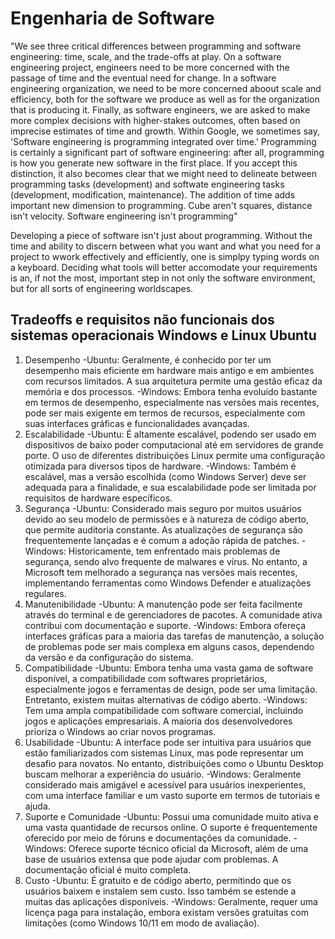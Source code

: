 # Engenharia de Software

"We see three critical differences between programming and software engineering: time, scale, and the trade-offs at play. On a software engineering project, engineers need to be more concerned with the passage of time and the eventual need for change. In a software engineering organization, we need to be more concerned aboout scale and efficiency, both for the software we produce as well as for the organization that is producing it. Finally, as software engineers, we are asked to make more complex decisions with higher-stakes outcomes, often based on imprecise estimates of time and growth.
Within Google, we sometimes say, 'Software engineering is programming integrated over time.' Programming is certainly a significant part of software engineering: after all, programming is how you generate new software in the first place. If you accept this distinction, it also becomes clear that we might need to delineate between programming tasks (development) and softwate engineering tasks (development, modification, maintenance). The addition of time adds important new dimension to programming. Cube aren't squares, distance isn't velocity. Software engineering isn't programming"

Developing a piece of software isn't just about programming. Without the time and ability to discern between what you want and what you need for a project to wwork effectively and efficiently, one is simplpy typing words on a keyboard. Deciding what tools will better accomodate your requirements is an, if not the most, important step in not only the software environment, but for all sorts of engineering worldscapes.

## Tradeoffs e requisitos não funcionais dos sistemas operacionais Windows e Linux Ubuntu

1. Desempenho
-Ubuntu: Geralmente, é conhecido por ter um desempenho mais eficiente em hardware mais antigo e em ambientes com recursos limitados. A sua arquitetura permite uma gestão eficaz da memória e dos processos.
-Windows: Embora tenha evoluído bastante em termos de desempenho, especialmente nas versões mais recentes, pode ser mais exigente em termos de recursos, especialmente com suas interfaces gráficas e funcionalidades avançadas.
2. Escalabilidade
-Ubuntu: É altamente escalável, podendo ser usado em dispositivos de baixo poder computacional até em servidores de grande porte. O uso de diferentes distribuições Linux permite uma configuração otimizada para diversos tipos de hardware.
-Windows: Também é escalável, mas a versão escolhida (como Windows Server) deve ser adequada para a finalidade, e sua escalabilidade pode ser limitada por requisitos de hardware específicos.
3. Segurança
-Ubuntu: Considerado mais seguro por muitos usuários devido ao seu modelo de permissões e à natureza de código aberto, que permite auditoria constante. As atualizações de segurança são frequentemente lançadas e é comum a adoção rápida de patches.
-Windows: Historicamente, tem enfrentado mais problemas de segurança, sendo alvo frequente de malwares e vírus. No entanto, a Microsoft tem melhorado a segurança nas versões mais recentes, implementando ferramentas como Windows Defender e atualizações regulares.
4. Manutenibilidade
-Ubuntu: A manutenção pode ser feita facilmente através do terminal e de gerenciadores de pacotes. A comunidade ativa contribui com documentação e suporte.
-Windows: Embora ofereça interfaces gráficas para a maioria das tarefas de manutenção, a solução de problemas pode ser mais complexa em alguns casos, dependendo da versão e da configuração do sistema.
5. Compatibilidade
-Ubuntu: Embora tenha uma vasta gama de software disponível, a compatibilidade com softwares proprietários, especialmente jogos e ferramentas de design, pode ser uma limitação. Entretanto, existem muitas alternativas de código aberto.
-Windows: Tem uma ampla compatibilidade com software comercial, incluindo jogos e aplicações empresariais. A maioria dos desenvolvedores prioriza o Windows ao criar novos programas.
6. Usabilidade
-Ubuntu: A interface pode ser intuitiva para usuários que estão familiarizados com sistemas Linux, mas pode representar um desafio para novatos. No entanto, distribuições como o Ubuntu Desktop buscam melhorar a experiência do usuário.
-Windows: Geralmente considerado mais amigável e acessível para usuários inexperientes, com uma interface familiar e um vasto suporte em termos de tutoriais e ajuda.
7. Suporte e Comunidade
-Ubuntu: Possui uma comunidade muito ativa e uma vasta quantidade de recursos online. O suporte é frequentemente oferecido por meio de fóruns e documentações da comunidade.
-Windows: Oferece suporte técnico oficial da Microsoft, além de uma base de usuários extensa que pode ajudar com problemas. A documentação oficial é muito completa.
8. Custo
-Ubuntu: É gratuito e de código aberto, permitindo que os usuários baixem e instalem sem custo. Isso também se estende a muitas das aplicações disponíveis.
-Windows: Geralmente, requer uma licença paga para instalação, embora existam versões gratuitas com limitações (como Windows 10/11 em modo de avaliação).
